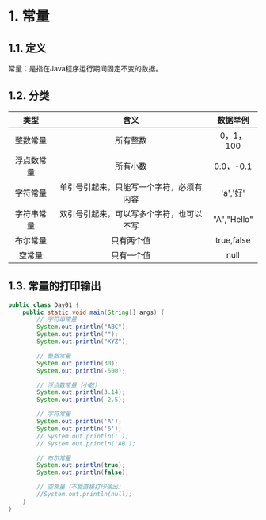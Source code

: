 # 1. 常量
## 1.1. 定义
常量：是指在Java程序运行期间固定不变的数据。
    
## 1.2. 分类
|类型|含义|数据举例|
|:---:|:---:|:---:|
|整数常量|所有整数|0，1，100|
|浮点数常量|所有小数|0.0，-0.1|
|字符常量|单引号引起来，只能写一个字符，必须有内容|'a','好'|
|字符串常量|双引号引起来，可以写多个字符，也可以不写|"A","Hello"|
|布尔常量|只有两个值|true,false|
|空常量|只有一个值|null|

## 1.3. 常量的打印输出
```java
public class Day01 {
    public static void main(String[] args) {
        // 字符串常量
        System.out.println("ABC");
        System.out.println("");
        System.out.println("XYZ");

        // 整数常量
        System.out.println(30);
        System.out.println(-500);

        // 浮点数常量（小数）
        System.out.println(3.14);
        System.out.println(-2.5);

        // 字符常量
        System.out.println('A');
        System.out.println('6');
        // System.out.println('');
        // System.out.println('AB');

        // 布尔常量
        System.out.println(true);
        System.out.println(false);

        // 空常量（不能直接打印输出）
        //System.out.println(null);
    }
}

```